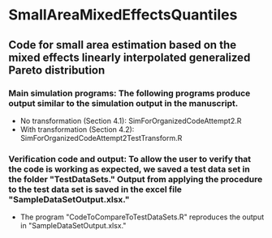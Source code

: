 # SmallAreaMixedEffectsQuantiles
## Code for small area estimation based on the mixed effects linearly interpolated generalized Pareto distribution
### Main simulation programs: The following programs produce output similar to the simulation output in the manuscript.
* No transformation (Section 4.1): SimForOrganizedCodeAttempt2.R
* With transformation (Section 4.2): SimForOrganizedCodeAttempt2TestTransform.R
### Verification code and output: To allow the user to verify that the code is working as expected, we saved a test data set in the folder "TestDataSets." Output from applying the procedure to the test data set is saved in the excel file "SampleDataSetOutput.xlsx."
* The program "CodeToCompareToTestDataSets.R" reproduces the output in "SampleDataSetOutput.xlsx."
